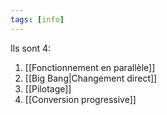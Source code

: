 ```yaml
---
tags: [info]
---
```


Ils sont 4:

1. [[Fonctionnement en parallèle]]
2. [[Big Bang|Changement direct]]
3. [[Pilotage]]
4. [[Conversion progressive]]